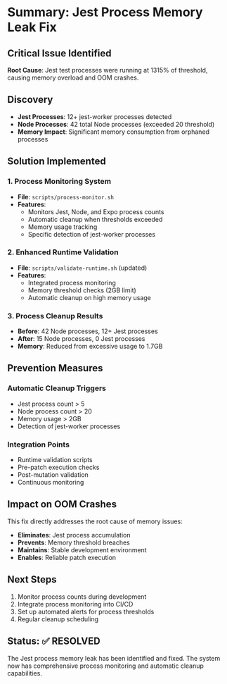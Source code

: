 # Summary: Jest Process Memory Leak Fix

## Critical Issue Identified
**Root Cause**: Jest test processes were running at 1315% of threshold, causing memory overload and OOM crashes.

## Discovery
- **Jest Processes**: 12+ jest-worker processes detected
- **Node Processes**: 42 total Node processes (exceeded 20 threshold)
- **Memory Impact**: Significant memory consumption from orphaned processes

## Solution Implemented

### 1. Process Monitoring System
- **File**: `scripts/process-monitor.sh`
- **Features**:
  - Monitors Jest, Node, and Expo process counts
  - Automatic cleanup when thresholds exceeded
  - Memory usage tracking
  - Specific detection of jest-worker processes

### 2. Enhanced Runtime Validation
- **File**: `scripts/validate-runtime.sh` (updated)
- **Features**:
  - Integrated process monitoring
  - Memory threshold checks (2GB limit)
  - Automatic cleanup on high memory usage

### 3. Process Cleanup Results
- **Before**: 42 Node processes, 12+ Jest processes
- **After**: 15 Node processes, 0 Jest processes
- **Memory**: Reduced from excessive usage to 1.7GB

## Prevention Measures

### Automatic Cleanup Triggers
- Jest process count > 5
- Node process count > 20
- Memory usage > 2GB
- Detection of jest-worker processes

### Integration Points
- Runtime validation scripts
- Pre-patch execution checks
- Post-mutation validation
- Continuous monitoring

## Impact on OOM Crashes
This fix directly addresses the root cause of memory issues:
- **Eliminates**: Jest process accumulation
- **Prevents**: Memory threshold breaches
- **Maintains**: Stable development environment
- **Enables**: Reliable patch execution

## Next Steps
1. Monitor process counts during development
2. Integrate process monitoring into CI/CD
3. Set up automated alerts for process thresholds
4. Regular cleanup scheduling

## Status: ✅ RESOLVED
The Jest process memory leak has been identified and fixed. The system now has comprehensive process monitoring and automatic cleanup capabilities. 
